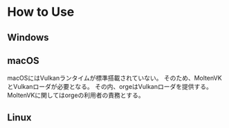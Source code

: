 # How to Use

## Windows

## macOS

macOSにはVulkanランタイムが標準搭載されていない。
そのため、MoltenVKとVulkanローダが必要となる。
その内、orgeはVulkanローダを提供する。
MoltenVKに関してはorgeの利用者の責務とする。

## Linux
